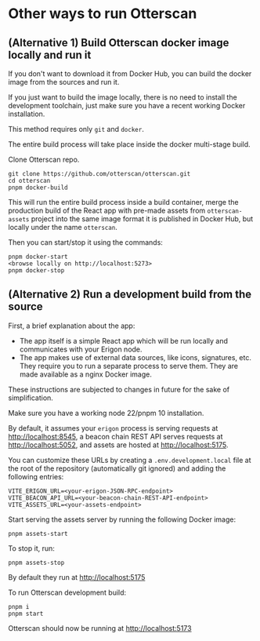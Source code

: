# Other ways to run Otterscan

## (Alternative 1) Build Otterscan docker image locally and run it

If you don't want to download it from Docker Hub, you can build the docker image from the sources and run it.

If you just want to build the image locally, there is no need to install the development toolchain, just make sure you have a recent working Docker installation.

This method requires only `git` and `docker`.

The entire build process will take place inside the docker multi-stage build.

Clone Otterscan repo.

```
git clone https://github.com/otterscan/otterscan.git
cd otterscan
pnpm docker-build
```

This will run the entire build process inside a build container, merge the production build of the React app with pre-made assets from `otterscan-assets` project into the same image format it is published in Docker Hub, but locally under the name `otterscan`.

Then you can start/stop it using the commands:

```
pnpm docker-start
<browse locally on http://localhost:5273>
pnpm docker-stop
```

## (Alternative 2) Run a development build from the source

First, a brief explanation about the app:

- The app itself is a simple React app which will be run locally and communicates with your Erigon node.
- The app makes use of external data sources, like icons, signatures, etc. They require you to run a separate process to serve them. They are made available as a nginx Docker image.

These instructions are subjected to changes in future for the sake of simplification.

Make sure you have a working node 22/pnpm 10 installation.

By default, it assumes your `erigon` process is serving requests at <http://localhost:8545>, a beacon chain REST API serves requests at <http://localhost:5052>, and assets are hosted at <http://localhost:5175>.

You can customize these URLs by creating a `.env.development.local` file at the root of the repository (automatically git ignored) and adding the following entries:

```
VITE_ERIGON_URL=<your-erigon-JSON-RPC-endpoint>
VITE_BEACON_API_URL=<your-beacon-chain-REST-API-endpoint>
VITE_ASSETS_URL=<your-assets-endpoint>
```

Start serving the assets server by running the following Docker image:

```
pnpm assets-start
```

To stop it, run:

```
pnpm assets-stop
```

By default they run at <http://localhost:5175>

To run Otterscan development build:

```
pnpm i
pnpm start
```

Otterscan should now be running at <http://localhost:5173>
